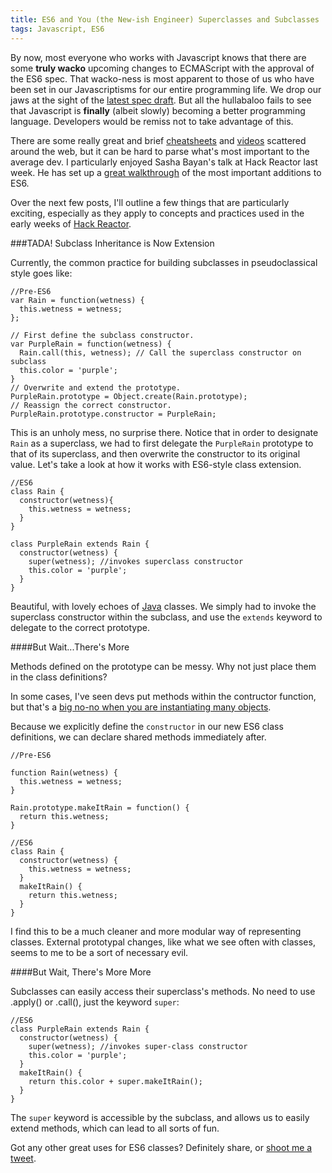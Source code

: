 ```yaml
---
title: ES6 and You (the New-ish Engineer) Superclasses and Subclasses
tags: Javascript, ES6
---
```


By now, most everyone who works with Javascript knows that there are some **truly wacko** upcoming changes to ECMAScript with the approval of the ES6 spec. That wacko-ness is most apparent to those of us who have been set in our Javascriptisms for our entire programming life. We drop our jaws at the sight of the [latest spec draft](http://wiki.ecmascript.org/doku.php?id=harmony:specification_drafts). But all the hullabaloo fails to see that Javascript is **finally** (albeit slowly) becoming a better programming language. Developers would be remiss not to take advantage of this.

There are some really great and brief [cheatsheets](http://espadrine.github.io/New-In-A-Spec/es6/) and [videos](https://www.youtube.com/watch?v=rwm5JLqCpdk) scattered around the web, but it can be hard to parse what's most important to the average dev. I particularly enjoyed Sasha Bayan's talk at Hack Reactor last week. He has set up a [great walkthrough](https://github.com/SashaBayan/ES6-Starter-Kit) of the most important additions to ES6.

Over the next few posts, I'll outline a few things that are particularly exciting, especially as they apply to concepts and practices used in the early weeks of [Hack Reactor](http://www.hackreactor.com).

###TADA! Subclass Inheritance is Now Extension

Currently, the common practice for building subclasses in pseudoclassical style goes like:

```
//Pre-ES6
var Rain = function(wetness) {
  this.wetness = wetness;
};

// First define the subclass constructor.
var PurpleRain = function(wetness) {
  Rain.call(this, wetness); // Call the superclass constructor on subclass
  this.color = 'purple';
}
// Overwrite and extend the prototype.
PurpleRain.prototype = Object.create(Rain.prototype);
// Reassign the correct constructor.
PurpleRain.prototype.constructor = PurpleRain;
```

This is an unholy mess, no surprise there. Notice that in order to designate `Rain` as a superclass, we had to first delegate the `PurpleRain` prototype to that of its superclass, and then overwrite the constructor to its original value. Let's take a look at how it works with ES6-style class extension.

```
//ES6
class Rain {
  constructor(wetness){
    this.wetness = wetness;
  }
}

class PurpleRain extends Rain {
  constructor(wetness) {
    super(wetness); //invokes superclass constructor
    this.color = 'purple';
  }
}
```

Beautiful, with lovely echoes of [Java](http://leftoversalad.tumblr.com/post/103503118002) classes. We simply had to invoke the superclass constructor within the subclass, and use the `extends` keyword to delegate to the correct prototype.

####But Wait...There's More

Methods defined on the prototype can be messy. Why not just place them in the class definitions?

In some cases, I've seen devs put methods within the contructor function, but that's a [big no-no when you are instantiating many objects](http://stackoverflow.com/questions/9772307/declaring-javascript-object-method-in-constructor-function-vs-in-prototype).

Because we explicitly define the `constructor` in our new ES6 class definitions, we can declare shared methods immediately after.

```
//Pre-ES6

function Rain(wetness) {
  this.wetness = wetness;
}

Rain.prototype.makeItRain = function() {
  return this.wetness;
}

//ES6
class Rain {
  constructor(wetness) {
    this.wetness = wetness;
  }
  makeItRain() {
    return this.wetness;
  }
}
```

I find this to be a much cleaner and more modular way of representing classes.  External prototypal changes, like what we see often with classes, seems to me to be a sort of necessary evil.

####But Wait, There's More More

Subclasses can easily access their superclass's methods. No need to use .apply() or .call(), just the keyword `super`:

```
//ES6
class PurpleRain extends Rain {
  constructor(wetness) {
    super(wetness); //invokes super-class constructor
    this.color = 'purple';
  }
  makeItRain() {
    return this.color + super.makeItRain();
  }
}
```

The `super` keyword is accessible by the subclass,  and allows us to easily extend methods, which can lead to all sorts of fun.

Got any other great uses for ES6 classes? Definitely share, or [shoot me a tweet](http://www.twitter.com/chrisclayman).
